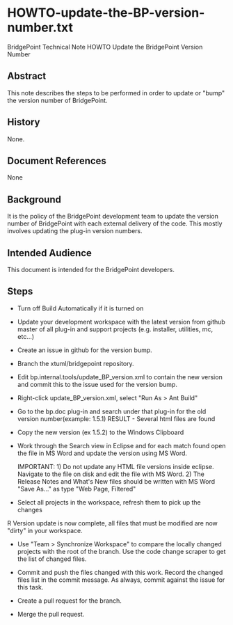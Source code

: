 # HOWTO-update-the-BP-version-number.txt


BridgePoint Technical Note
HOWTO Update the BridgePoint Version Number


Abstract
--------
This note describes the steps to be performed in order to update or "bump"
the version number of BridgePoint.

History
-------
None.

Document References
-------------------
None

Background
----------
It is the policy of the BridgePoint development team to update the version
number of BridgePoint with each external delivery of the code.  This mostly
involves updating the plug-in version numbers.

Intended Audience
-----------------
This document is intended for the BridgePoint developers.

Steps
-----

  - Turn off Build Automatically if it is turned on
  
  - Update your development workspace with the latest version from github master
   of all plug-in and support projects (e.g. installer, utilities, mc, etc...)
   
  - Create an issue in github for the version bump.
  
  - Branch the xtuml/bridgepoint repository.

  - Edit bp.internal.tools/update_BP_version.xml to contain the new version and
   commit this to the issue used for the version bump.
  - Right-click update_BP_version.xml, select "Run As > Ant Build"

  - Go to the bp.doc plug-in and search under that plug-in for the old version 
   number(example: 1.5.1)
  RESULT - Several html files are found

  - Copy the new version (ex 1.5.2)  to the Windows Clipboard

  - Work through the Search view in Eclipse and for each match found open the 
   file in MS Word and update the version using MS Word.
   
       IMPORTANT: 
         1) Do not update any HTML file versions inside eclipse.  Navigate
            to the file on disk and edit the file with MS Word.
         2) The Release Notes and What's New files should be written with 
            MS Word "Save As..." as type "Web Page, Filtered"
                  
  - Select all projects in the workspace, refresh them to pick up the changes

  R Version update is now complete, all files that must be modified are now
   "dirty" in your workspace.   

  - Use "Team > Synchronize Workspace" to compare the locally changed projects 
   with the root of the branch.  Use the code change scraper to get the list of 
   changed files.  

  - Commit and push the files changed with this work.  Record the changed files
   list in the commit message.  As always, commit against the issue for this
   task.

  - Create a pull request for the branch.

  - Merge the pull request.


